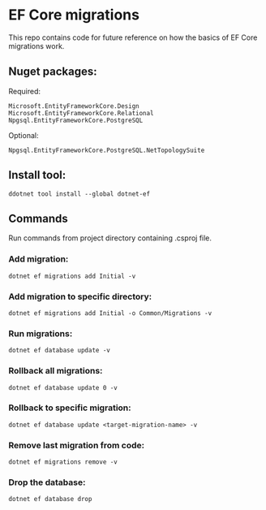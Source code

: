 # EF Core migrations

This repo contains code for future reference on how the basics of EF Core migrations work.

## Nuget packages:

Required:

```
Microsoft.EntityFrameworkCore.Design
Microsoft.EntityFrameworkCore.Relational
Npgsql.EntityFrameworkCore.PostgreSQL
```

Optional:

```
Npgsql.EntityFrameworkCore.PostgreSQL.NetTopologySuite
```

## Install tool:

```
ddotnet tool install --global dotnet-ef
```

## Commands

Run commands from project directory containing .csproj file.

### Add migration:

```
dotnet ef migrations add Initial -v
```

### Add migration to specific directory:

```
dotnet ef migrations add Initial -o Common/Migrations -v
```

### Run migrations:

```
dotnet ef database update -v
```

### Rollback all migrations:

```
dotnet ef database update 0 -v
```

### Rollback to specific migration:

```
dotnet ef database update <target-migration-name> -v
```

### Remove last migration from code:

```
dotnet ef migrations remove -v
```

### Drop the database:

```
dotnet ef database drop
```
